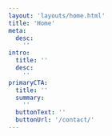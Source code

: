 ```yaml
---
layout: 'layouts/home.html'
title: 'Home'
meta:
  desc:
    ''
intro:
  title: ''
  desc:
    ''
primaryCTA:
  title: ''
  summary:
    ''
  buttonText: ''
  buttonUrl: '/contact/'
---
```

